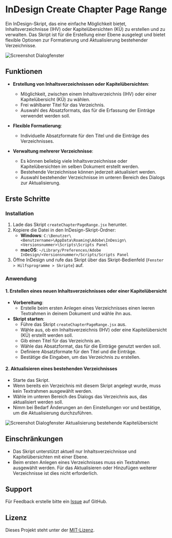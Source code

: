 # InDesign Create Chapter Page Range

Ein InDesign-Skript, das eine einfache Möglichkeit bietet, Inhaltsverzeichnisse (IHV) oder Kapitelübersichten (KÜ) zu erstellen und zu verwalten. Das Skript ist für die Erstellung einer Ebene ausgelegt und bietet flexible Optionen zur Formatierung und Aktualisierung bestehender Verzeichnisse.

![Screenshot Dialogfenster](https://indesign-kalender.de/github/ihv-gitgub.jpg)

## Funktionen

- **Erstellung von Inhaltsverzeichnissen oder Kapitelübersichten**:
  - Möglichkeit, zwischen einem Inhaltsverzeichnis (IHV) oder einer Kapitelübersicht (KÜ) zu wählen.
  - Frei wählbarer Titel für das Verzeichnis.
  - Auswahl des Absatzformats, das für die Erfassung der Einträge verwendet werden soll.
- **Flexible Formatierung**:

  - Individuelle Absatzformate für den Titel und die Einträge des Verzeichnisses.

- **Verwaltung mehrerer Verzeichnisse**:
  - Es können beliebig viele Inhaltsverzeichnisse oder Kapitelübersichten im selben Dokument erstellt werden.
  - Bestehende Verzeichnisse können jederzeit aktualisiert werden.
  - Auswahl bestehender Verzeichnisse im unteren Bereich des Dialogs zur Aktualisierung.

## Erste Schritte

### Installation

1. Lade das Skript `createChapterPageRange.jsx` herunter.
2. Kopiere die Datei in den InDesign-Skript-Ordner:
   - **Windows**: `C:\Benutzer\<Benutzername>\AppData\Roaming\Adobe\InDesign\<Versionsnummer>\Scripts\Scripts Panel`
   - **macOS**: `~/Library/Preferences/Adobe InDesign/<Versionsnummer>/Scripts/Scripts Panel`
3. Öffne InDesign und rufe das Skript über das Skript-Bedienfeld (`Fenster > Hilfsprogramme > Skripte`) auf.

### Anwendung

#### 1. Erstellen eines neuen Inhaltsverzeichnisses oder einer Kapitelübersicht

- **Vorbereitung**:
  - Erstelle beim ersten Anlegen eines Verzeichnisses einen leeren Textrahmen in deinem Dokument und wähle ihn aus.
- **Skript starten**:
  - Führe das Skript `createChapterPageRange.jsx` aus.
  - Wähle aus, ob ein Inhaltsverzeichnis (IHV) oder eine Kapitelübersicht (KÜ) erstellt werden soll.
  - Gib einen Titel für das Verzeichnis an.
  - Wähle das Absatzformat, das für die Einträge genutzt werden soll.
  - Definiere Absatzformate für den Titel und die Einträge.
  - Bestätige die Eingaben, um das Verzeichnis zu erstellen.

#### 2. Aktualisieren eines bestehenden Verzeichnisses

- Starte das Skript.
- Wenn bereits ein Verzeichnis mit diesem Skript angelegt wurde, muss kein Textrahmen ausgewählt werden.
- Wähle im unteren Bereich des Dialogs das Verzeichnis aus, das aktualisiert werden soll.
- Nimm bei Bedarf Änderungen an den Einstellungen vor und bestätige, um die Aktualisierung durchzuführen.

![Screenshot Dialogfenster Aktualisierung bestehende Kapitelübersicht](https://indesign-kalender.de/github/due-github.jpg)

## Einschränkungen

- Das Skript unterstützt aktuell nur Inhaltsverzeichnisse und Kapitelübersichten mit einer Ebene.
- Beim ersten Anlegen eines Verzeichnisses muss ein Textrahmen ausgewählt werden. Für das Aktualisieren oder Hinzufügen weiterer Verzeichnisse ist dies nicht erforderlich.

## Support

Für Feedback erstelle bitte ein [Issue](https://github.com/MarioFritsche/indesign-create-chapter-page-range/issues) auf GitHub.

## Lizenz

Dieses Projekt steht unter der [MIT-Lizenz](LICENSE).
